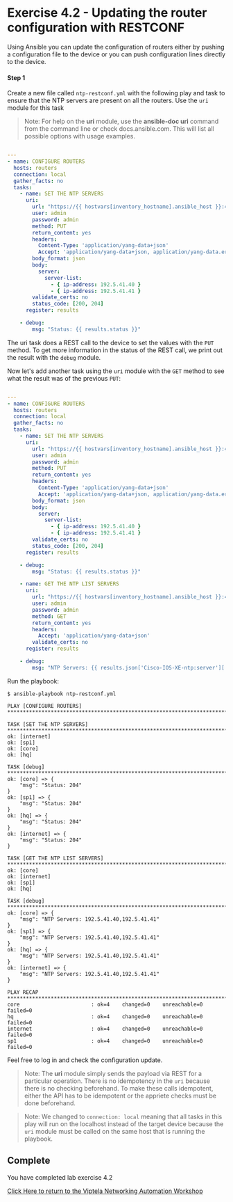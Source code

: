 # Exercise 4.2 - Updating the router configuration with RESTCONF

Using Ansible you can update the configuration of routers either by pushing a configuration file to the device or you can push configuration lines directly to the device.

#### Step 1

Create a new file called `ntp-restconf.yml` with the following play and task to ensure that the NTP servers are present on all the routers.  Use the `uri` module for this task

> Note: For help on the **uri** module, use the **ansible-doc uri** command from the command line or check docs.ansible.com. This will list all possible options with usage examples.

```yaml

---
- name: CONFIGURE ROUTERS
  hosts: routers
  connection: local
  gather_facts: no
  tasks:
    - name: SET THE NTP SERVERS
      uri:
        url: "https://{{ hostvars[inventory_hostname].ansible_host }}:443/restconf/data/Cisco-IOS-XE-native:native/Cisco-IOS-XE-native:ntp/Cisco-IOS-XE-ntp:server"
        user: admin
        password: admin
        method: PUT
        return_content: yes
        headers:
          Content-Type: 'application/yang-data+json'
          Accept: 'application/yang-data+json, application/yang-data.errors+json'
        body_format: json
        body:
          server:
            server-list:
              - { ip-address: 192.5.41.40 }
              - { ip-address: 192.5.41.41 }
        validate_certs: no
        status_code: [200, 204]
      register: results

    - debug:
        msg: "Status: {{ results.status }}"
```

The uri task does a REST call to the device to set the values with the `PUT` method.  To get more information in the status of the REST call, we print out the result with the `debug` module.

Now let's add another task using the `uri` module with the `GET` method to see what the result was of the previous `PUT`:


```yaml

---
- name: CONFIGURE ROUTERS
  hosts: routers
  connection: local
  gather_facts: no
  tasks:
    - name: SET THE NTP SERVERS
      uri:
        url: "https://{{ hostvars[inventory_hostname].ansible_host }}:443/restconf/data/Cisco-IOS-XE-native:native/Cisco-IOS-XE-native:ntp/Cisco-IOS-XE-ntp:server"
        user: admin
        password: admin
        method: PUT
        return_content: yes
        headers:
          Content-Type: 'application/yang-data+json'
          Accept: 'application/yang-data+json, application/yang-data.errors+json'
        body_format: json
        body:
          server:
            server-list:
              - { ip-address: 192.5.41.40 }
              - { ip-address: 192.5.41.41 }
        validate_certs: no
        status_code: [200, 204]
      register: results

    - debug:
        msg: "Status: {{ results.status }}"

    - name: GET THE NTP LIST SERVERS
      uri:
        url: "https://{{ hostvars[inventory_hostname].ansible_host }}:443/restconf/data/Cisco-IOS-XE-native:native/Cisco-IOS-XE-native:ntp/Cisco-IOS-XE-ntp:server"
        user: admin
        password: admin
        method: GET
        return_content: yes
        headers:
          Accept: 'application/yang-data+json'
        validate_certs: no
      register: results

    - debug:
        msg: "NTP Servers: {{ results.json['Cisco-IOS-XE-ntp:server']['server-list'] | map(attribute='ip-address') | join(',') }}"
```

Run the playbook:

``` shell
$ ansible-playbook ntp-restconf.yml

PLAY [CONFIGURE ROUTERS] ***********************************************************************************************************************

TASK [SET THE NTP SERVERS] *********************************************************************************************************************
ok: [internet]
ok: [sp1]
ok: [core]
ok: [hq]

TASK [debug] ***********************************************************************************************************************************
ok: [core] => {
    "msg": "Status: 204"
}
ok: [sp1] => {
    "msg": "Status: 204"
}
ok: [hq] => {
    "msg": "Status: 204"
}
ok: [internet] => {
    "msg": "Status: 204"
}

TASK [GET THE NTP LIST SERVERS] ****************************************************************************************************************
ok: [core]
ok: [internet]
ok: [sp1]
ok: [hq]

TASK [debug] ***********************************************************************************************************************************
ok: [core] => {
    "msg": "NTP Servers: 192.5.41.40,192.5.41.41"
}
ok: [sp1] => {
    "msg": "NTP Servers: 192.5.41.40,192.5.41.41"
}
ok: [hq] => {
    "msg": "NTP Servers: 192.5.41.40,192.5.41.41"
}
ok: [internet] => {
    "msg": "NTP Servers: 192.5.41.40,192.5.41.41"
}

PLAY RECAP *************************************************************************************************************************************
core                       : ok=4    changed=0    unreachable=0    failed=0
hq                         : ok=4    changed=0    unreachable=0    failed=0
internet                   : ok=4    changed=0    unreachable=0    failed=0
sp1                        : ok=4    changed=0    unreachable=0    failed=0
```

Feel free to log in and check the configuration update.

>Note: The **uri** module simply sends the payload via REST for a particular operation.  There is no idempotency in the `uri`
because there is no checking beforehand.  To make these calls idempotent, either the API has to be idempotent or the appriete
checks must be done beforehand.

>Note: We changed to `connection: local` meaning that all tasks in this play will run on the localhost instead of the target
device because the `uri` module must be called on the same host that is running the playbook.

## Complete

You have completed lab exercise 4.2

[Click Here to return to the Viptela Networking Automation Workshop](../../README_AUTOMATION.md)

